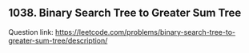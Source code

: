 ## 1038. Binary Search Tree to Greater Sum Tree

Question link: https://leetcode.com/problems/binary-search-tree-to-greater-sum-tree/description/